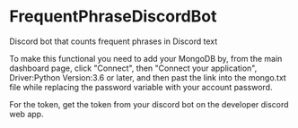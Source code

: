 # FrequentPhraseDiscordBot
Discord bot that counts frequent phrases in Discord text

To make this functional you need to add your MongoDB by, from the main dashboard
page, click "Connect", then "Connect your application", Driver:Python Version:3.6 or later,
and then past the link into the mongo.txt file while replacing the password variable
with your account password.

For the token, get the token from your discord bot on the developer discord web app.
